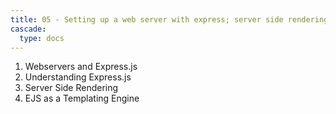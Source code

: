 ```yaml
---
title: 05 - Setting up a web server with express; server side rendering
cascade:
  type: docs
---
```


1. Webservers and Express.js
1. Understanding Express.js
1. Server Side Rendering
1. EJS as a Templating Engine
